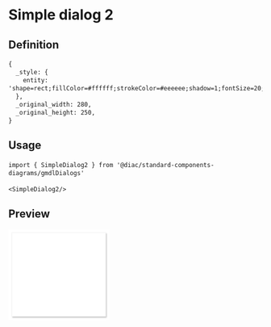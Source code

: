 # Simple dialog 2

## Definition

```
{
  _style: { 
    entity: 'shape=rect;fillColor=#ffffff;strokeColor=#eeeeee;shadow=1;fontSize=20;fontColor=#000000;spacingTop=-7;spacing=20;labelPosition=center;align=left;verticalAlign=top;whiteSpace=wrap;html=1;',
  },
  _original_width: 280,
  _original_height: 250,
}
```

## Usage

```
import { SimpleDialog2 } from '@diac/standard-components-diagrams/gmdlDialogs'

<SimpleDialog2/>
```

## Preview

<img src="./simple-dialog-2.png" width="200"/>
